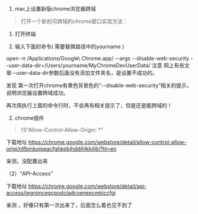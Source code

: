 1. mac上设置新版chrome浏览器跨域
> 打开一个新的可跨域的chrome窗口实现方法：

1. 打开终端

2. 输入下面的命令( 需要替换路径中的yourname )

open -n /Applications/Google\ Chrome.app/ --args --disable-web-security  --user-data-dir=/Users/yourname/MyChromeDevUserData/
注意
网上有些文章--user-data-dir参数后面没有添加文件夹名，是设置不成功的。

发现
第一次打开chrome有黄色背景色的“--disable-web-security”相关的提示，说明浏览器设置跨域成功。

再次用执行上面的命令行时，不会再有相关提示了，但是还是能跨域的！

2. chrome插件
> (1)“Allow-Control-Allow-Origin: *” 

下载地址 
https://chrome.google.com/webstore/detail/allow-control-allow-origi/nlfbmbojpeacfghkpbjhddihlkkiljbi?hl=en  

亲测，没配置出来

（2）“API-Access” 

下载地址 
https://chrome.google.com/webstore/detail/api-access/jegnjmcegcpodciadcoeneecmkiccfgi 

亲测 ，好像只有第一次出来了，后面怎么着也见不到了
